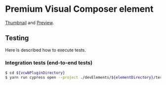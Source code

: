 # Premium Visual Composer element

[Thumbnail](./icon/public/thumbnail-icon.jpg) and [Preview](./icon/public/preview-icon.jpg).

## Testing

Here is described how to execute tests.

### Integration tests (end-to-end tests)

```bash
$ cd ${vcwbPluginDirectory}
$ yarn run cypress open --project ./devElements/${elementDirectory}/tests
```
